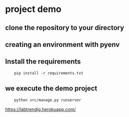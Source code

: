 # project demo

## clone the repository to your directory


## creating an environment with pyenv


## Install the requirements

        pip install -r requirements.txt

## we execute the demo project

        python src/manage.py runserver


https://labtrendig.herokuapp.com/